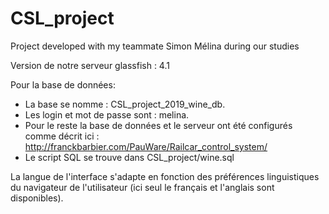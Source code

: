 # CSL_project
Project developed with my teammate Simon Mélina during our studies

Version de notre serveur glassfish : 4.1

Pour la base de données:
  - La base se nomme : CSL_project_2019_wine_db.
  - Les login et mot de passe sont : melina.
  - Pour le reste la base de données et le serveur ont été configurés comme décrit ici : http://franckbarbier.com/PauWare/Railcar_control_system/
  - Le script SQL se trouve dans CSL_project/wine.sql

La langue de l'interface s'adapte en fonction des préférences linguistiques du navigateur de l'utilisateur (ici seul le français et l'anglais sont disponibles).
